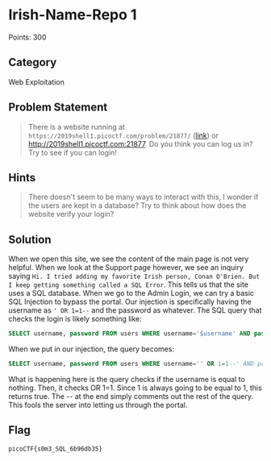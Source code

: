 # Irish-Name-Repo 1
Points: 300
## Category
Web Exploitation
## Problem Statement
> There is a website running at `https://2019shell1.picoctf.com/problem/21877/` ([link](https://2019shell1.picoctf.com/problem/21877/)) or http://2019shell1.picoctf.com:21877. Do you think you can log us in? Try to see if you can login!
## Hints
> There doesn't seem to be many ways to interact with this, I wonder if the users are kept in a database?
> Try to think about how does the website verify your login?
## Solution
When we open this site, we see the content of the main page is not very helpful. When we look at the Support page however, we see an inquiry saying `Hi. I tried adding my favorite Irish person, Conan O'Brien. But I keep getting something called a SQL Error`. This tells us that the site uses a SQL database. When we go to the Admin Login, we can try a basic SQL Injection to bypass the portal. Our injection is specifically having the username as `' OR 1=1--` and the password as whatever. The SQL query that checks the login is likely something like:
```sql
SELECT username, password FROM users WHERE username='$username' AND password='$password';
```
When we put in our injection, the query becomes:
```sql
SELECT username, password FROM users WHERE username='' OR 1=1--' AND password='';
```
What is happening here is the query checks if the username is equal to nothing. Then, it checks OR 1=1. Since 1 is always going to be equal to 1, this returns true. The -- at the end simply comments out the rest of the query. This fools the server into letting us through the portal.
## Flag
`picoCTF{s0m3_SQL_6b96db35}`